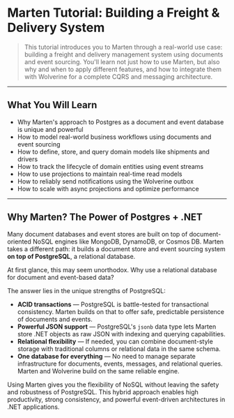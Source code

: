 # Marten Tutorial: Building a Freight & Delivery System

> This tutorial introduces you to Marten through a real-world use case: building a freight and delivery management system using documents and event sourcing. You'll learn not just how to use Marten, but also why and when to apply different features, and how to integrate them with Wolverine for a complete CQRS and messaging architecture.

---

## What You Will Learn

- Why Marten's approach to Postgres as a document and event database is unique and powerful
- How to model real-world business workflows using documents and event sourcing
- How to define, store, and query domain models like shipments and drivers
- How to track the lifecycle of domain entities using event streams
- How to use projections to maintain real-time read models
- How to reliably send notifications using the Wolverine outbox
- How to scale with async projections and optimize performance

---

## Why Marten? The Power of Postgres + .NET

Many document databases and event stores are built on top of document-oriented NoSQL engines like MongoDB, DynamoDB, or Cosmos DB. Marten takes a different path: it builds a document store and event sourcing system **on top of PostgreSQL**, a relational database.

At first glance, this may seem unorthodox. Why use a relational database for document and event-based data?

The answer lies in the unique strengths of PostgreSQL:

- **ACID transactions** — PostgreSQL is battle-tested for transactional consistency. Marten builds on that to offer safe, predictable persistence of documents and events.
- **Powerful JSON support** — PostgreSQL's `jsonb` data type lets Marten store .NET objects as raw JSON with indexing and querying capabilities.
- **Relational flexibility** — If needed, you can combine document-style storage with traditional columns or relational data in the same schema.
- **One database for everything** — No need to manage separate infrastructure for documents, events, messages, and relational queries. Marten and Wolverine build on the same reliable engine.

Using Marten gives you the flexibility of NoSQL without leaving the safety and robustness of PostgreSQL. This hybrid approach enables high productivity, strong consistency, and powerful event-driven architectures in .NET applications.

